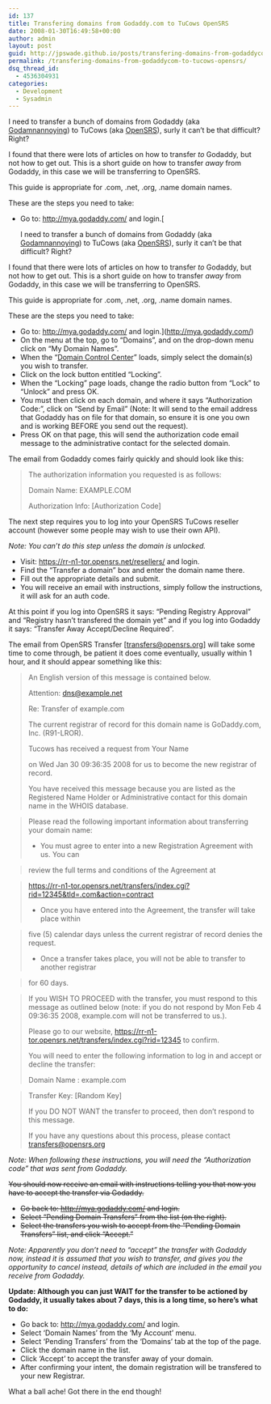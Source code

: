 ```yaml
---
id: 137
title: Transfering domains from Godaddy.com to TuCows OpenSRS
date: 2008-01-30T16:49:58+00:00
author: admin
layout: post
guid: http://jpswade.github.io/posts/transfering-domains-from-godaddycom-to-tucows-opensrs
permalink: /transfering-domains-from-godaddycom-to-tucows-opensrs/
dsq_thread_id:
  - 4536304931
categories:
  - Development
  - Sysadmin
---
```

<p class="lead">
  I need to transfer a bunch of domains from Godaddy (aka <a href="http://nodaddy.com/">Godamnannoying</a>) to TuCows (aka <a href="http://resellers.tucows.com/opensrs/">OpenSRS</a>), surly it can&#8217;t be that difficult? Right?
</p>

I found that there were lots of articles on how to transfer _to_ Godaddy, but not how to get out. This is a short guide on how to transfer _away_ from Godaddy, in this case we will be transferring to OpenSRS.

This guide is appropriate for .com, .net, .org, .name domain names.

<!--more-->

These are the steps you need to take:

  * Go to: <http://mya.godaddy.com/> and login.[<p class="lead">
  I need to transfer a bunch of domains from Godaddy (aka <a href="http://nodaddy.com/">Godamnannoying</a>) to TuCows (aka <a href="http://resellers.tucows.com/opensrs/">OpenSRS</a>), surly it can&#8217;t be that difficult? Right?
</p>

I found that there were lots of articles on how to transfer _to_ Godaddy, but not how to get out. This is a short guide on how to transfer _away_ from Godaddy, in this case we will be transferring to OpenSRS.

This guide is appropriate for .com, .net, .org, .name domain names.

<!--more-->

These are the steps you need to take:

  * Go to: <http://mya.godaddy.com/> and login.](http://mya.godaddy.com/) 
  * On the menu at the top, go to &#8220;Domains&#8221;, and on the drop-down menu click on &#8220;My Domain Names&#8221;.
  * When the &#8220;[Domain Control Center](https://dcc.godaddy.com/default.aspx?sa=)&#8221; loads, simply select the domain(s) you wish to transfer.
  * Click on the lock button entitled &#8220;Locking&#8221;.
  * When the &#8220;Locking&#8221; page loads, change the radio button from &#8220;Lock&#8221; to &#8220;Unlock&#8221; and press OK.
  * You must then click on each domain, and where it says &#8220;Authorization Code:&#8221;, click on &#8220;Send by Email&#8221; (Note: It will send to the email address that Godaddy has on file for that domain, so ensure it is one you own and is working BEFORE you send out the request).
  * Press OK on that page, this will send the authorization code email message to the administrative contact for the selected domain.

The email from Godaddy comes fairly quickly and should look like this:

> The authorization information you requested is as follows:
> 
> Domain Name: EXAMPLE.COM
> 
> Authorization Info: [Authorization Code]

The next step requires you to log into your OpenSRS TuCows reseller account (however some people may wish to use their own API).

_Note: You can&#8217;t do this step unless the domain is unlocked._

  * Visit: <https://rr-n1-tor.opensrs.net/resellers/> and login.
  * Find the &#8220;Transfer a domain&#8221; box and enter the domain name there.
  * Fill out the appropriate details and submit.
  * You will receive an email with instructions, simply follow the instructions, it will ask for an auth code.

At this point if you log into OpenSRS it says: &#8220;Pending Registry Approval&#8221; and &#8220;Registry hasn&#8217;t transfered the domain yet&#8221; and if you log into Godaddy it says: &#8220;Transfer Away Accept/Decline Required&#8221;.

The email from OpenSRS Transfer [transfers@opensrs.org] will take some time to come through, be patient it does come eventually, usually within 1 hour, and it should appear something like this:

> An English version of this message is contained below.
> 
> Attention: dns@example.net
> 
> Re: Transfer of example.com
> 
> The current registrar of record for this domain name is GoDaddy.com, Inc. (R91-LROR).
> 
> Tucows has received a request from Your Name
> 
> on Wed Jan 30 09:36:35 2008 for us to become the new registrar of record.
> 
> You have received this message because you are listed as the Registered Name Holder or Administrative contact for this domain name in the WHOIS database.
  
> Please read the following important information about transferring your domain name:
> 
> * You must agree to enter into a new Registration Agreement with us. You can
  
> review the full terms and conditions of the Agreement at
  
> https://rr-n1-tor.opensrs.net/transfers/index.cgi?rid=12345&tld=.com&action=contract
> 
> * Once you have entered into the Agreement, the transfer will take place within
  
> five (5) calendar days unless the current registrar of record denies the request.
> 
> * Once a transfer takes place, you will not be able to transfer to another registrar
  
> for 60 days.
  
> If you WISH TO PROCEED with the transfer, you must respond to this message as outlined below (note: if you do not respond by Mon Feb 4 09:36:35 2008, example.com will not be transferred to us.).
> 
> Please go to our website, https://rr-n1-tor.opensrs.net/transfers/index.cgi?rid=12345 to confirm.
> 
> You will need to enter the following information to log in and accept or decline the transfer:
> 
> Domain Name : example.com
  
> Transfer Key: [Random Key]
> 
> If you DO NOT WANT the transfer to proceed, then don&#8217;t respond to this message.
> 
> If you have any questions about this process, please contact transfers@opensrs.org

_Note: When following these instructions, you will need the &#8220;Authorization code&#8221; that was sent from Godaddy._

<span style="text-decoration: line-through;">You should now receive an email with instructions telling you that now you have to accept the transfer via Godaddy.</span>

  *  <span style="text-decoration: line-through;">Go back to: <a href="http://mya.godaddy.com/">http://mya.godaddy.com/</a> and login.</span>
  * <span style="text-decoration: line-through;">Select &#8220;Pending Domain Transfers&#8221; from the list (on the right). </span>
  * <span style="text-decoration: line-through;">Select the transfers you wish to accept from the &#8220;Pending Domain Transfers&#8221; list, and click &#8220;Accept.&#8221;</span>

_Note: Apparently you don&#8217;t need to &#8220;accept&#8221; the transfer with Godaddy now, instead it is assumed that you wish to transfer, and gives you the opportunity to cancel instead, details of which are included in the email you receive from Godaddy._

**Update: Although you can just WAIT for the transfer to be actioned by Godaddy, it usually takes about 7 days, this is a long time, so here&#8217;s what to do:**

  * Go back to: <http://mya.godaddy.com/> and login.
  * Select &#8216;Domain Names&#8217; from the &#8216;My Account&#8217; menu.
  * Select &#8216;Pending Transfers&#8217; from the &#8216;Domains&#8217; tab at the top of the page.
  * Click the domain name in the list.
  * Click &#8216;Accept&#8217; to accept the transfer away of your domain.
  * After confirming your intent, the domain registration will be transfered to your new Registrar.

What a ball ache! Got there in the end though!